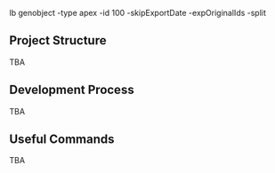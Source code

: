 lb genobject -type apex -id 100 -skipExportDate -expOriginalIds -split

## Project Structure

TBA

## Development Process

TBA

## Useful Commands

TBA